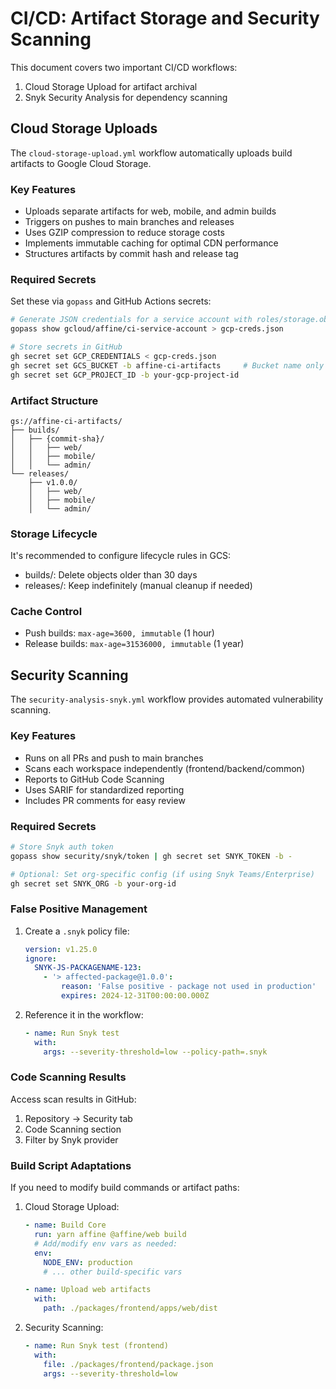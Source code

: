 # CI/CD: Artifact Storage and Security Scanning

This document covers two important CI/CD workflows:
1. Cloud Storage Upload for artifact archival
2. Snyk Security Analysis for dependency scanning

## Cloud Storage Uploads

The `cloud-storage-upload.yml` workflow automatically uploads build artifacts to Google Cloud Storage.

### Key Features
- Uploads separate artifacts for web, mobile, and admin builds
- Triggers on pushes to main branches and releases
- Uses GZIP compression to reduce storage costs
- Implements immutable caching for optimal CDN performance
- Structures artifacts by commit hash and release tag

### Required Secrets
Set these via `gopass` and GitHub Actions secrets:

```bash
# Generate JSON credentials for a service account with roles/storage.objectAdmin
gopass show gcloud/affine/ci-service-account > gcp-creds.json

# Store secrets in GitHub
gh secret set GCP_CREDENTIALS < gcp-creds.json
gh secret set GCS_BUCKET -b affine-ci-artifacts     # Bucket name only
gh secret set GCP_PROJECT_ID -b your-gcp-project-id
```

### Artifact Structure
```plaintext
gs://affine-ci-artifacts/
├── builds/
│   ├── {commit-sha}/
│   │   ├── web/
│   │   ├── mobile/
│   │   └── admin/
└── releases/
    ├── v1.0.0/
    │   ├── web/
    │   ├── mobile/
    │   └── admin/
```

### Storage Lifecycle
It's recommended to configure lifecycle rules in GCS:
- builds/: Delete objects older than 30 days
- releases/: Keep indefinitely (manual cleanup if needed)

### Cache Control
- Push builds: `max-age=3600, immutable` (1 hour)
- Release builds: `max-age=31536000, immutable` (1 year)

## Security Scanning

The `security-analysis-snyk.yml` workflow provides automated vulnerability scanning.

### Key Features
- Runs on all PRs and push to main branches
- Scans each workspace independently (frontend/backend/common)
- Reports to GitHub Code Scanning
- Uses SARIF for standardized reporting
- Includes PR comments for easy review

### Required Secrets
```bash
# Store Snyk auth token
gopass show security/snyk/token | gh secret set SNYK_TOKEN -b -

# Optional: Set org-specific config (if using Snyk Teams/Enterprise)
gh secret set SNYK_ORG -b your-org-id
```

### False Positive Management
1. Create a `.snyk` policy file:
   ```yaml
   version: v1.25.0
   ignore:
     SNYK-JS-PACKAGENAME-123:
       - '> affected-package@1.0.0':
           reason: 'False positive - package not used in production'
           expires: 2024-12-31T00:00:00.000Z
   ```

2. Reference it in the workflow:
   ```yaml
   - name: Run Snyk test
     with:
       args: --severity-threshold=low --policy-path=.snyk
   ```

### Code Scanning Results
Access scan results in GitHub:
1. Repository → Security tab
2. Code Scanning section
3. Filter by Snyk provider

### Build Script Adaptations
If you need to modify build commands or artifact paths:

1. Cloud Storage Upload:
   ```yaml
   - name: Build Core
     run: yarn affine @affine/web build
     # Add/modify env vars as needed:
     env:
       NODE_ENV: production
       # ... other build-specific vars

   - name: Upload web artifacts
     with:
       path: ./packages/frontend/apps/web/dist
   ```

2. Security Scanning:
   ```yaml
   - name: Run Snyk test (frontend)
     with:
       file: ./packages/frontend/package.json
       args: --severity-threshold=low
   ```
